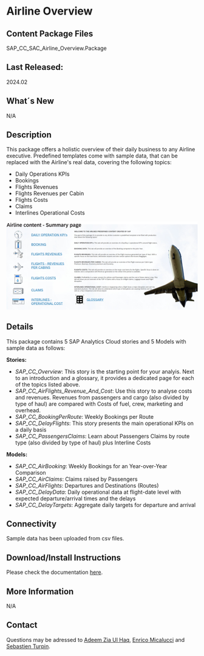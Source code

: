 ﻿# Airline Overview

## Content Package Files
SAP_CC_SAC_Airline_Overview.Package	

## Last Released:
2024.02

## What´s New
N/A

## Description
This package offers a holistic overview of their daily business to any Airline executive. Predefined templates come with sample data, that can be replaced with the Airline's real data, covering the following topics:

* Daily Operations KPIs
* Bookings  
* Flights Revenues
* Flights Revenues per Cabin
* Flights Costs 
* Claims
* Interlines Operational Costs

![SAP_CC_Airline_Overview](SAP_CC_Airline_Overview_Screenshot.png)

## Details
This package contains 5 SAP Analytics Cloud stories and 5 Models with sample data as follows:

**Stories:**

* _SAP_CC_Overview_: This story is the starting point for your analyis. Next to an introduction and a glossary, it provides a dedicated page for each of the topics listed above.
* _SAP_CC_AirFlights_Revenue_And_Cost_: Use this story to analyse costs and revenues. Revenues from passengers and cargo (also divided by type of haul) are compared with Costs of fuel, crew, marketing and overhead.
* _SAP_CC_BookingPerRoute_: Weekly Bookings per Route
* _SAP_CC_DelayFlights_: This story presents the main operational KPIs on a daily basis
* _SAP_CC_PassengersClaims_: Learn about Passengers Claims by route type (also divided by type of haul) plus Interline Costs


**Models:**

* _SAP_CC_AirBooking_: Weekly Bookings for an Year-over-Year Comparison
* _SAP_CC_AirClaims_: Claims raised by Passengers
* _SAP_CC_AirFlights_: Departures and Destinations (Routes)
* _SAP_CC_DelayData_: Daily operational data at flight-date level with expected departure/arrival times and the delays 
* _SAP_CC_DelayTargets_: Aggregate daily targets for departure and arrival


## Connectivity
Sample data has been uploaded from csv files. 

## Download/Install Instructions
Please check the documentation [here](https://help.sap.com/docs/SAP_ANALYTICS_CLOUD/42093f14b43c485fbe3adbbe81eff6c8/ef516563b3fe4c69b6f718f17ed94cdf.html).

## More Information
N/A

## Contact
Questions may be adressed to [Adeem Zia Ul Haq](mailto:adeem.zia.ul.haq@sap.com), [Enrico Micalucci](mailto:enrico.micalucci@sap.com) and [Sebastien Turpin](mailto:sebastien.turpin@sap.com).


